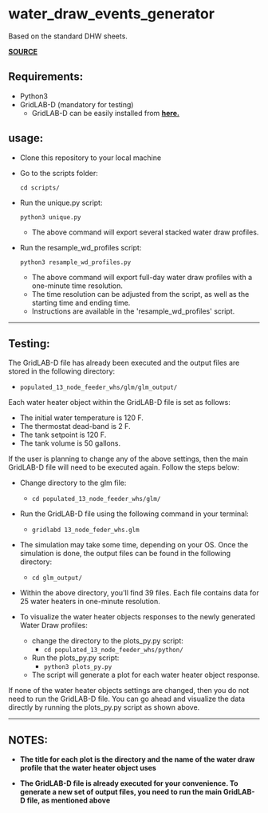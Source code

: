 # water_draw_events_generator

Based on the standard DHW sheets.

[**SOURCE**](https://www.energy.gov/eere/buildings/building-america-analysis-spreadsheets)

## Requirements:

- Python3 
- GridLAB-D (mandatory for testing)
  - GridLAB-D can be easily installed from [**here.**](https://github.com/gridlab-d/gridlab-d/releases)

## usage:
- Clone this repository to your local machine

- Go to the scripts folder:
    ```
    cd scripts/
    ```

- Run the unique.py script:
    
    ```python3 unique.py```

  - The above command will export several stacked water draw profiles.

- Run the resample_wd_profiles script:
    
    ```python3 resample_wd_profiles.py```

  - The above command will export full-day water draw profiles with a one-minute time resolution.
  - The time resolution can be adjusted from the script, as well as the starting time and ending time.
  - Instructions are available in the 'resample_wd_profiles' script.
---
## Testing:
The GridLAB-D file has already been executed and the output files are stored in the following directory:
  - ```populated_13_node_feeder_whs/glm/glm_output/```

Each water heater object within the GridLAB-D file is set as follows:

  - The initial water temperature is 120 F.
  - The thermostat dead-band is 2 F.
  - The tank setpoint is 120 F.
  - The tank volume is 50 gallons.

If the user is planning to change any of the above settings, then the main GridLAB-D file will need to be executed again. Follow the steps below:
  
  - Change directory to the glm file:
    - ```cd populated_13_node_feeder_whs/glm/```
  - Run the GridLAB-D file using the following command in your terminal:
    - ```gridlabd 13_node_feder_whs.glm```
  - The simulation may take some time, depending on your OS. Once the simulation is done, the output files can be found in the following directory:
    - ```cd glm_output/```
  - Within the above directory, you'll find 39 files. Each file contains data for 25 water heaters in one-minute resolution.

- To visualize the water heater objects responses to the newly generated Water Draw profiles:
  - change the directory to the plots_py.py script:
    - ```cd populated_13_node_feeder_whs/python/```
  - Run the plots_py.py script:
    - ```python3 plots_py.py```
  - The script will generate a plot for each water heater object response. 

If none of the water heater objects settings are changed, then you do not need to run the GridLAB-D file. You can go ahead and visualize the data directly by running the plots_py.py script as shown above.

---
## NOTES:
  - **The title for each plot is the directory and the name of the water draw profile that the water heater object uses**

  - **The GridLAB-D file is already executed for your convenience. To generate a new set of output files, you need to run the main GridLAB-D file, as mentioned above**